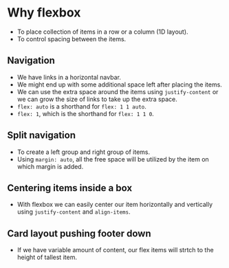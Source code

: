 # Why flexbox

- To place collection of items in a row or a column (1D layout).
- To control spacing between the items.

## Navigation

- We have links in a horizontal navbar.
- We might end up with some additional space left after placing the items.
- We can use the extra space around the items using `justify-content` or we can grow the size of links to take up the extra space.
- `flex: auto` is a shorthand for `flex: 1 1 auto`.
- `flex: 1`, which is the shorthand for `flex: 1 1 0`. 

## Split navigation

- To create a left group and right group of items.
- Using `margin: auto`, all the free space will be utilized by the item on which margin is added.

## Centering items inside a box

- With flexbox we can easily center our item horizontally and vertically using `justify-content` and `align-items`.

## Card layout pushing footer down

- If we have variable amount of content, our flex items will strtch to the height of tallest item.
